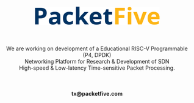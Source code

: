 <p align="center">
    <img src="PacketFive.png" alt="PacketFive logo">
    <br><br><br><br>
    We are working on development of a Educational RISC-V Programmable (P4, DPDK)<br>
    Networking Platform for Research & Development of SDN<br>
    High-speed & Low-latency Time-sensitive Packet Processing.
    <br><br><br><br>
    <b>tx@packetfive.com</b>
</p>
